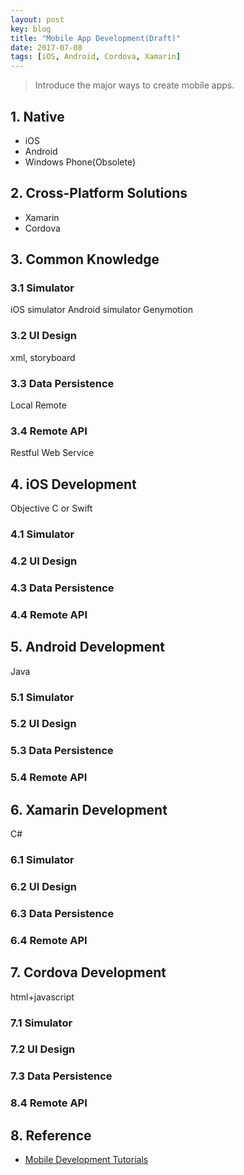 ```yaml
---
layout: post
key: blog
title: "Mobile App Development(Draft)"
date: 2017-07-08
tags: [iOS, Android, Cordova, Xamarin]
---
```


> Introduce the major ways to create mobile apps.

## 1. Native
* iOS
* Android
* Windows Phone(Obsolete)

## 2. Cross-Platform Solutions
* Xamarin
* Cordova

## 3. Common Knowledge
### 3.1 Simulator
iOS simulator
Android simulator
Genymotion
### 3.2 UI Design
xml, storyboard
### 3.3 Data Persistence
Local
Remote
### 3.4 Remote API
Restful Web Service

## 4. iOS Development
Objective C or Swift
### 4.1 Simulator
### 4.2 UI Design
### 4.3 Data Persistence
### 4.4 Remote API

## 5. Android Development
Java
### 5.1 Simulator
### 5.2 UI Design
### 5.3 Data Persistence
### 5.4 Remote API

## 6. Xamarin Development
C#
### 6.1 Simulator
### 6.2 UI Design
### 6.3 Data Persistence
### 6.4 Remote API

## 7. Cordova Development
html+javascript
### 7.1 Simulator
### 7.2 UI Design
### 7.3 Data Persistence
### 8.4 Remote API

## 8. Reference
* [Mobile Development Tutorials](https://www.tutorialspoint.com/mobile_development_tutorials.htm)
